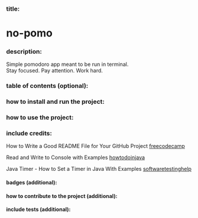 ### title:

# no-pomo

### description:

Simple pomodoro app meant to be run in terminal.  
Stay focused. Pay attention. Work hard.

### table of contents (optional):

### how to install and run the project:

### how to use the project:

### include credits:
How to Write a Good README File for Your GitHub Project [freecodecamp](https://www.freecodecamp.org/news/how-to-write-a-good-readme-file/)

Read and Write to Console with Examples [howtodoinjava](https://howtodoinjava.com/java-examples/console-input-output/)

Java Timer - How to Set a Timer in Java With Examples [softwaretestinghelp](https://www.softwaretestinghelp.com/java/java-timer-tutorial/)

#### badges (additional):

#### how to contribute to the project (additional):

#### include tests (additional):
